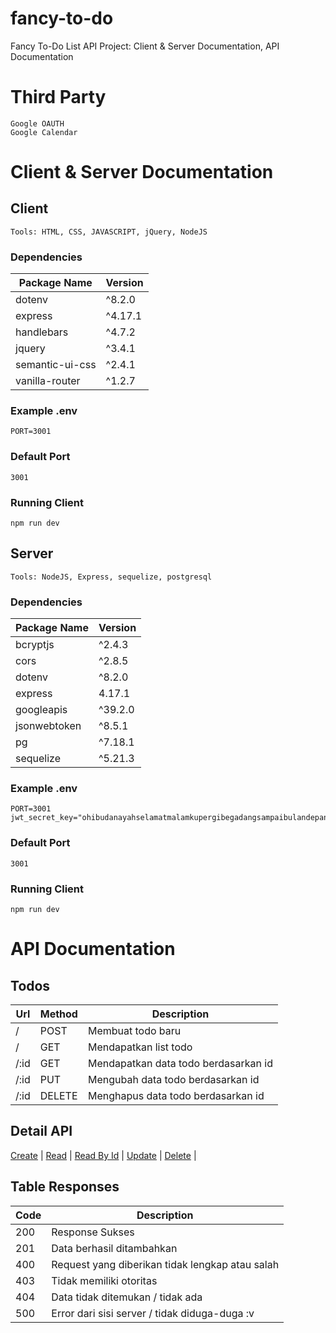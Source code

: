 # fancy-to-do
Fancy To-Do List API Project: Client & Server Documentation, API Documentation

# Third Party
    Google OAUTH
    Google Calendar

# Client & Server Documentation

## Client

    Tools: HTML, CSS, JAVASCRIPT, jQuery, NodeJS

### Dependencies 
|   Package Name    |   Version     |
| ---------------   | ------------  |
|  dotenv           | ^8.2.0        |
|  express          | ^4.17.1       |
|  handlebars       | ^4.7.2        |
|  jquery           | ^3.4.1        |
|  semantic-ui-css  | ^2.4.1        |
|  vanilla-router   | ^1.2.7        |

### Example .env

    PORT=3001

### Default Port

    3001

### Running Client

    npm run dev


## Server

    Tools: NodeJS, Express, sequelize, postgresql

### Dependencies 
|   Package Name    |   Version     |
| ---------------   | ------------  |
|  bcryptjs         | ^2.4.3        |
|  cors             | ^2.8.5        |
|  dotenv           | ^8.2.0        |
|  express          | 4.17.1        |
|  googleapis       | ^39.2.0       |
|  jsonwebtoken     | ^8.5.1        |
|  pg               | ^7.18.1       |
|  sequelize        | ^5.21.3       |



### Example .env

    PORT=3001
    jwt_secret_key="ohibudanayahselamatmalamkupergibegadangsampaibulandepan"



### Default Port

    3001

### Running Client

    npm run dev


# API Documentation

## Todos

| Url   | Method    |   Description |
| -------------     | ------------- | ------------- |
| /     | POST      | Membuat todo baru
| /     | GET       | Mendapatkan list todo
| /:id  | GET       | Mendapatkan data todo berdasarkan id
| /:id  | PUT       | Mengubah data todo berdasarkan id
| /:id  | DELETE    | Menghapus data todo berdasarkan id

## Detail API

[Create](server/rest_api_documentations/todos/create.txt) |
[Read](server/rest_api_documentations/todos/read.txt) |
[Read By Id](server/rest_api_documentations/todos/readById.txt) |
[Update](server/rest_api_documentations/todos/update.txt) |
[Delete](server/rest_api_documentations/todos/delete.txt) |


## Table Responses

| Code   | Description    | 
| -------------     | ------------- |
| 200     | Response Sukses      | 
| 201     | Data berhasil ditambahkan      | 
| 400     | Request yang diberikan tidak lengkap atau salah      | 
| 403     | Tidak memiliki otoritas      | 
| 404     | Data tidak ditemukan / tidak ada      | 
| 500     | Error dari sisi server / tidak diduga-duga :v      | 



